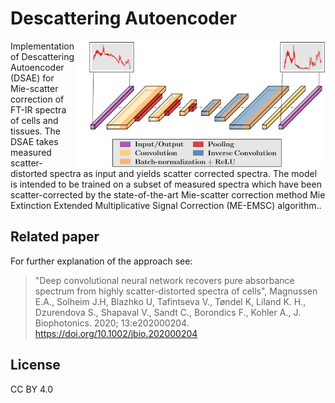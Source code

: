# Descattering Autoencoder



<img border="0" align="Right" src="/img/architecture.png" alt="Your image title" width="400"/>
Implementation of Descattering Autoencoder (DSAE) for Mie-scatter correction of FT-IR 
spectra of cells and tissues. The DSAE takes measured scatter-distorted spectra as input and yields 
scatter corrected spectra. The model is intended to be trained on a subset of measured spectra 
which have been scatter-corrected by the state-of-the-art Mie-scatter correction method Mie Extinction Extended
Multiplicative Signal Correction (ME-EMSC) algorithm..


Related paper
---------------
For further explanation of the approach see: 

> "Deep convolutional neural network recovers pure absorbance spectrum from highly scatter-distorted spectra of cells", 
> Magnussen E.A., Solheim J.H, Blazhko U, Tafintseva V., Tøndel K, Liland K. H.,  Dzurendova S.,  Shapaval V.,  Sandt C.,  Borondics F.,  Kohler A.,
> J. Biophotonics. 2020; 13:e202000204.
> https://doi.org/10.1002/jbio.202000204


License
---------
CC BY 4.0
